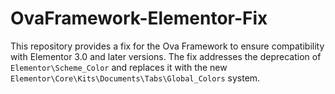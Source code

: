 # OvaFramework-Elementor-Fix
This repository provides a fix for the Ova Framework to ensure compatibility with Elementor 3.0 and later versions. The fix addresses the deprecation of `Elementor\Scheme_Color` and replaces it with the new `Elementor\Core\Kits\Documents\Tabs\Global_Colors` system.
